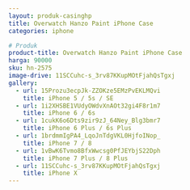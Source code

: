 ```yaml
---
layout: produk-casinghp
title: Overwatch Hanzo Paint iPhone Case
categories: iphone

# Produk
product-title: Overwatch Hanzo Paint iPhone Case
harga: 90000
sku: hn-2575
image-drive: 11SCCuhc-s_3rv87KKupMOtFjahQsTgxj
gallery:
  - url: 15Prozu3ecpJk-ZZOKze5EMzPvEKLMQvi
    title: iPhone 5 / 5s / SE
  - url: 1i2XHSBE1VUdyOWdvXnAOt32gi4F8r1m7
    title: iPhone 6 / 6s
  - url: 1cukK6o6Dts9zir9zJ_64Ney_Blg3bmr7
    title: iPhone 6 Plus / 6s Plus
  - url: 1brdmmIgPA4_LqoJnTdgVKL0HjfoINop_
    title: iPhone 7 / 8
  - url: 1vBwK6Tvmo8BfxWwcsg0PfJEYbjS22Dph
    title: iPhone 7 Plus / 8 Plus
  - url: 11SCCuhc-s_3rv87KKupMOtFjahQsTgxj
    title: iPhone X
---
```

